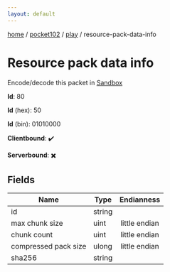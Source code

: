 ```yaml
---
layout: default
---
```


[home](/)  /  [pocket102](/protocol/pocket102)  /  [play](/protocol/pocket102/play)  /  resource-pack-data-info

# Resource pack data info

Encode/decode this packet in [Sandbox](../../../sandbox/pocket102#play.resource_pack_data_info)

**Id**: 80

**Id** (hex): 50

**Id** (bin): 01010000

**Clientbound**: ✔️

**Serverbound**: ✖️

## Fields

Name | Type | Endianness
---|---|:---:
id | string | 
max chunk size | uint | little endian
chunk count | uint | little endian
compressed pack size | ulong | little endian
sha256 | string |
